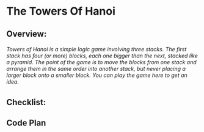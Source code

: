 # The Towers Of Hanoi
## Overview:
###### Towers of Hanoi is a simple logic game involving three stacks. The first stack has four (or more) blocks, each one bigger than the next, stacked like a pyramid. The point of the game is to move the blocks from one stack and arrange them in the same order into another stack, but never placing a larger block onto a smaller block. You can play the game here to get an idea.

## Checklist:
## Code Plan